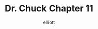 ---
author: elliott
layout: post
title: "Dr. Chuck Chapter 11"
categories: reading
link: https://books.trinket.io/pfe/11-regex.html
---